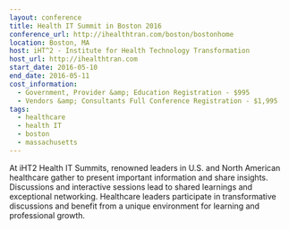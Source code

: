 ```yaml
---
layout: conference
title: Health IT Summit in Boston 2016
conference_url: http://ihealthtran.com/boston/bostonhome
location: Boston, MA
host: iHT^2 - Institute for Health Technology Transformation
host_url: http://ihealthtran.com
start_date: 2016-05-10
end_date: 2016-05-11
cost_information:
  - Government, Provider &amp; Education Registration - $995
  - Vendors &amp; Consultants Full Conference Registration - $1,995
tags:
  - healthcare
  - health IT
  - boston
  - massachusetts
---
```


At iHT2 Health IT Summits, renowned leaders in U.S. and North American healthcare gather to present important information and share insights. Discussions and interactive sessions lead to shared learnings and exceptional networking. Healthcare leaders participate in transformative discussions and benefit from a unique environment for learning and professional growth.

